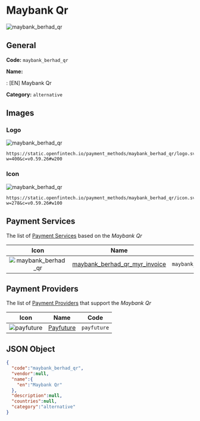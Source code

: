
# Maybank Qr 
![maybank_berhad_qr](https://static.openfintech.io/payment_methods/maybank_berhad_qr/logo.svg?w=400&c=v0.59.26#w200)  

## General 
**Code:** `maybank_berhad_qr` 
 
**Name:** 
 
:	[EN] Maybank Qr 
 
**Category:** `alternative` 
 

## Images 

### Logo 
![maybank_berhad_qr](https://static.openfintech.io/payment_methods/maybank_berhad_qr/logo.svg?w=400&c=v0.59.26#w200)  

```
https://static.openfintech.io/payment_methods/maybank_berhad_qr/logo.svg?w=400&c=v0.59.26#w200
```  

### Icon 
![maybank_berhad_qr](https://static.openfintech.io/payment_methods/maybank_berhad_qr/icon.svg?w=278&c=v0.59.26#w100)  

```
https://static.openfintech.io/payment_methods/maybank_berhad_qr/icon.svg?w=278&c=v0.59.26#w100
```  

## Payment Services 
 
The list of [Payment Services](/payment-services/) based on the _Maybank Qr_ 

|Icon|Name|Code| 
|:---:|:---:|:---:| 
|![maybank_berhad_qr](https://static.openfintech.io/payment_methods/maybank_berhad_qr/icon.svg?w=278&c=v0.59.26#w100) |[maybank_berhad_qr_myr_invoice](/payment-services/maybank_berhad_qr_myr_invoice/)|`maybank_berhad_qr_myr_invoice`| 
 

## Payment Providers 
 
The list of [Payment Providers](/payment-providers/) that support the _Maybank Qr_ 

|Icon|Name|Code| 
|:---:|:---:|:---:| 
|![payfuture](https://static.openfintech.io/payment_providers/payfuture/icon.svg?w=278&c=v0.59.26#w100) |[Payfuture](/payment-providers/payfuture/)|`payfuture`| 
 

## JSON Object 

```json
{
  "code":"maybank_berhad_qr",
  "vendor":null,
  "name":{
    "en":"Maybank Qr"
  },
  "description":null,
  "countries":null,
  "category":"alternative"
}
```  
